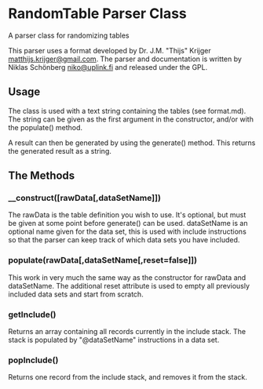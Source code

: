 # RandomTable Parser Class
A parser class for randomizing tables

This parser uses a format developed by Dr. J.M. "Thijs" Krijger <matthijs.krijger@gmail.com>.
The parser and documentation is written by Niklas Schönberg <niko@uplink.fi> and released under the GPL.

## Usage
The class is used with a text string containing the tables (see format.md). The string can be given as the first argument in the constructor, and/or with the populate() method.

A result can then be generated by using the generate() method. This returns the generated result as a string.

## The Methods

### __construct([rawData[,dataSetName]])

The rawData is the table definition you wish to use. It's optional, but must be given at some point before generate() can be used. dataSetName is an optional name given for the data set, this is used with include instructions so that the parser can keep track of which data sets you have included.

### populate(rawData[,dataSetName[,reset=false]])

This work in very much the same way as the constructor for rawData and dataSetName. The additional reset attribute is used to empty all previously included data sets and start from scratch.

### getInclude()

Returns an array containing all records currently in the include stack. The stack is populated by "@dataSetName" instructions in a data set.

### popInclude()

Returns one record from the include stack, and removes it from the stack.

